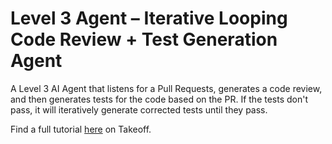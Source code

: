 # Level 3 Agent – Iterative Looping Code Review + Test Generation Agent

A Level 3 AI Agent that listens for a Pull Requests, generates a code review, and then generates tests for the code based on the PR. If the tests don't pass, it will iteratively generate corrected tests until they pass.

Find a full tutorial [here](https://www.jointakeoff.com/courses/series-5-levels-of-agents-coding-agents) on Takeoff.
